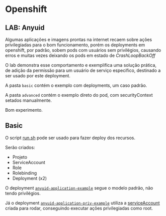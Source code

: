 # Openshift
## LAB: Anyuid

Algumas aplicações e imagens prontas na internet recaem sobre ações privilegiadas para o bom funcionamento,
porém os deployments em openshift, por padrão, sobem pods com usuários sem privilégios, causando erros e muitas vezes deixando
os pods em estado de _CrashLoopBackOff_

O lab demonstra esse comportamento e exemplifica uma solução prática, de adição da permissão para um usuário de serviço específico,
destinado a ser usado por este deployment.

A pasta `basic` contém o exemplo com deployments, um caso padrão.

A pasta `advanced` contém o exemplo direto do pod, com securityContext setados manualmente.


Bom experimento.


## Basic

O script [run.sh][bsc-run] pode ser usado para fazer deploy dos recursos.

Serão criados:
- Projeto
- ServiceAccount
- Role
- Rolebinding
- Deployment (x2)

O deployment [`anyuid-application-example`][bsc-dpl-common] segue o modelo padrão, não tendo privilégios. 

Já o deployment [`anyuid-application-priv-example`][bsc-dpl-privileged] utiliza a [serviceAccount][bsc-dpl-prv-serviceaccount] criada para rodar, conseguindo executar ações privilegiadas como root.

[bsc-run]: https://github.com/gomesar9/openshift-utils/blob/develop/labs/anyuid/basic/run.sh
[bsc-dpl-common]: https://github.com/gomesar9/openshift-utils/blob/develop/labs/anyuid/basic/04-deployment-common.yaml
[bsc-dpl-privileged]: https://github.com/gomesar9/openshift-utils/blob/develop/labs/anyuid/basic/05-deployment-privileged.yaml
[bsc-dpl-prv-serviceaccount]: https://github.com/gomesar9/openshift-utils/blob/develop/labs/anyuid/basic/05-deployment-privileged.yaml#L16
